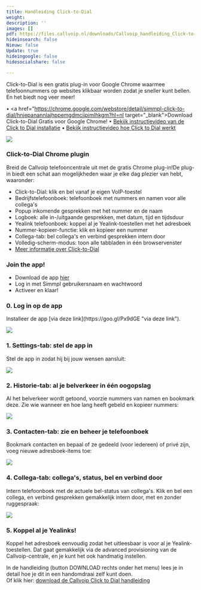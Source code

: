 ```yaml
---
title: Handleiding Click-to-Dial
weight: 
description: ''
images: []
pdf: https://files.callvoip.nl/downloads/Callvoip_handleiding_Click-to-Dial.pdf
hideinsearch: false
Nieuw: false
Update: true
hideingoogle: false
hidesocialshare: false

---
```

Click-to-Dial is een gratis plug-in voor Google Chrome waarmee telefoonnummers op websites klikbaar worden zodat je sneller kunt bellen.  
En het biedt nog veer meer!

• <a href="https://chrome.google.com/webstore/detail/simmpl-click-to-dial/hnjepanannlajhppemgdmcjjpimlhkgm?hl=nl target="_blank">Download Click-to-Dial Gratis voor Google Chrome!</a>
• <a href="https://www.youtube.com/watch?v=NlCHmRdHm9w" target="_blank">Bekijk instructievideo van de Click to Dial installatie</a>
• <a href="https://www.youtube.com/watch?v=F8_S8d0HK04" target="_blank">Bekijk instructievideo hoe Click to Dial werkt</a>
  
![](https://res.cloudinary.com/callvoip/image/upload/v1582639629/clicktdial_handleiding_middba.png)

<h3>Click-to-Dial Chrome plugin</h3>

Breid de Callvoip telefooncentrale uit met de gratis Chrome plug-in!De plug-in biedt een schat aan mogelijkheden waar je elke dag plezier van hebt, waaronder:

* Click-to-Dial: klik en bel vanaf je eigen VoIP-toestel
* Bedrijfstelefoonboek: telefoonboek met nummers en namen voor alle collega's
* Popup inkomende gesprekken met het nummer en de naam
* Logboek: alle in-/uitgaande gesprekken, met datum, tijd en tijdsduur
* Yealink telefoonboek: koppel al je Yealink-toestellen met het adresboek
* Nummer-kopieer-functie: klik en kopieer een nummer
* Collega-tab: bel collega's en verbind gesprekken intern door
* Volledig-scherm-modus: toon alle tabbladen in één browservenster
* <a href="https://www.callvoiptelefonie.nl/clicktodial/" target="_blank">Meer informatie over Click-to-Dial</a>

<h3>Join the app!</h3>

* Download de app <a href="https://goo.gl/Px9dGE" target="_blank">hier</a>
* Log in met Simmpl gebruikersnaam en wachtwoord
* Activeer en klaar!

<h3>0. Log in op de app</h3>  
Installeer de app [via deze link](https://goo.gl/Px9dGE "via deze link").

![](https://res.cloudinary.com/callvoip/image/upload/v1582460838/2-login_d4miu7.jpg)

<h3>1. Settings-tab: stel de app in</h3>  
Stel de app in zodat hij bij jouw wensen aansluit:

![](https://res.cloudinary.com/callvoip/image/upload/v1582529609/2-settings-tab_ivi4kn.jpg)

<h3>2. Historie-tab: al je belverkeer in één oogopslag</h3>  
Al het belverkeer wordt getoond, voorzie nummers van namen en bookmark deze. Zie wie wanneer en hoe lang heeft gebeld en kopieer nummers:

![](https://res.cloudinary.com/callvoip/image/upload/v1582461020/3-historie-tab_muxdhe.jpg)

<h3>3. Contacten-tab: zie en beheer je telefoonboek</h3>  
Bookmark contacten en bepaal of ze gedeeld (voor iedereen) of privé zijn, voeg nieuwe adresboek-items toe:

![](https://res.cloudinary.com/callvoip/image/upload/v1582461105/4-contacten-tab_bnflnx.jpg)

<h3>4. Collega-tab: collega's, status, bel en verbind door</h3>  
Intern telefoonboek met de actuele bel-status van collega's. Klik en bel een collega, en verbind gesprekken gemakkelijk intern door, met en zonder ruggespraak:

![](https://res.cloudinary.com/callvoip/image/upload/v1582463673/5-collega-tab_ponea4.jpg)

<h3>5. Koppel al je Yealinks!</h3>  
Koppel het adresboek eenvoudig zodat het uitleesbaar is voor al je Yealink-toestellen. Dat gaat gemakkelijk via de advanced provisioning van de Callvoip-centrale, en je kunt het ook handmatig instellen.

In de handleiding (button DOWNLOAD rechts onder het menu) lees je in detail hoe je dit in een  handomdraai zelf kunt doen.  
Of  klik hier: [download de Callvoip Click to Dial handleiding](https://files.callvoip.nl/downloads/Callvoip_handleiding_Click-to-Dial.pdf)
